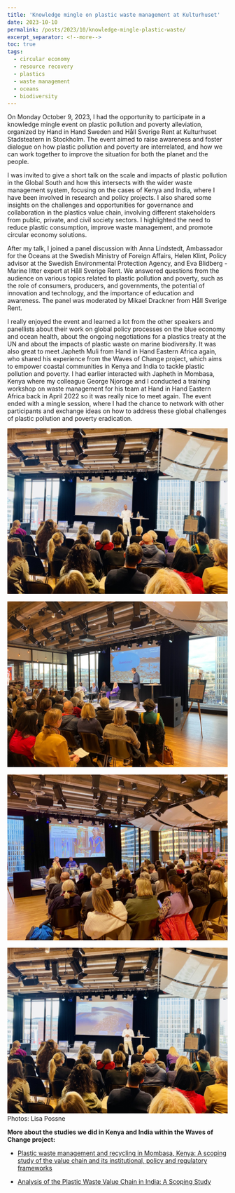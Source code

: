 ```yaml
---
title: 'Knowledge mingle on plastic waste management at Kulturhuset'
date: 2023-10-10
permalink: /posts/2023/10/knowledge-mingle-plastic-waste/
excerpt_separator: <!--more-->
toc: true
tags:
  - circular economy
  - resource recovery
  - plastics
  - waste management
  - oceans
  - biodiversity
---
```


On Monday October 9, 2023, I had the opportunity to participate in a knowledge mingle event on plastic pollution and poverty alleviation, organized by Hand in Hand Sweden and Håll Sverige Rent at Kulturhuset Stadsteatern in Stockholm. The event aimed to raise awareness and foster dialogue on how plastic pollution and poverty are interrelated, and how we can work together to improve the situation for both the planet and the people.

<!--more-->

I was invited to give a short talk on the scale and impacts of plastic pollution in the Global South and how this intersects with the wider waste management system, focusing on the cases of Kenya and India, where I have been involved in research and policy projects. I also shared some insights on the challenges and opportunities for governance and collaboration in the plastics value chain, involving different stakeholders from public, private, and civil society sectors. I highlighted the need to reduce plastic consumption, improve waste management, and promote circular economy solutions.

After my talk, I joined a panel discussion with Anna Lindstedt, Ambassador for the Oceans at the Swedish Ministry of Foreign Affairs, Helen Klint, Policy advisor at the Swedish Environmental Protection Agency, and Eva Blidberg - Marine litter expert at Håll Sverige Rent. We answered questions from the audience on various topics related to plastic pollution and poverty, such as the role of consumers, producers, and governments, the potential of innovation and technology, and the importance of education and awareness.  The panel was moderated by Mikael Drackner from Håll Sverige Rent.

I really enjoyed the event and learned a lot from the other speakers and panellists about their work on global policy processes on the blue economy and ocean health, about the ongoing negotiations for a plastics treaty at the UN and about the impacts of plastic waste on marine biodiversity. It was also great to meet Japheth Muli from Hand in Hand Eastern Africa again, who shared his experience from the Waves of Change project, which aims to empower coastal communities in Kenya and India to tackle plastic pollution and poverty. I had earlier interacted with Japheth in Mombasa, Kenya where my colleague George Njoroge and I conducted a training workshop on waste management for his team at Hand in Hand Eastern Africa back in April 2022 so it was really nice to meet again. The event ended with a mingle session, where I had the chance to network with other participants and exchange ideas on how to address these global challenges of plastic pollution and poverty eradication. 

![My ImageA](/images/20231009A.jpg)

![My ImageB](/images/20231009B.jpg)

![My ImageC](/images/20231009C.jpg)

![My ImageD](/images/20231009D.jpg)
Photos: Lisa Possne

**More about the studies we did in Kenya and India within the Waves of Change project:**

* [Plastic waste management and recycling in Mombasa, Kenya: A scoping study of the value chain and its institutional, policy and regulatory frameworks](http://doi.org/10.51414/sei2022.013)

* [Analysis of the Plastic Waste Value Chain in India: A Scoping Study](http://doi.org/10.51414/sei2022.037)

